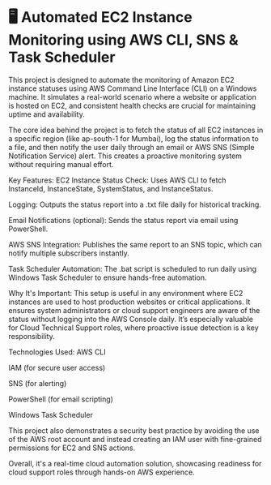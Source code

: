 # 🖥️ Automated EC2 Instance Monitoring using AWS CLI, SNS & Task Scheduler
This project is designed to automate the monitoring of Amazon EC2 instance statuses using AWS Command Line Interface (CLI) on a Windows machine. It simulates a real-world scenario where a website or application is hosted on EC2, and consistent health checks are crucial for maintaining uptime and availability.

The core idea behind the project is to fetch the status of all EC2 instances in a specific region (like ap-south-1 for Mumbai), log the status information to a file, and then notify the user daily through an email or AWS SNS (Simple Notification Service) alert. This creates a proactive monitoring system without requiring manual effort.

Key Features:
EC2 Instance Status Check: Uses AWS CLI to fetch InstanceId, InstanceState, SystemStatus, and InstanceStatus.

Logging: Outputs the status report into a .txt file daily for historical tracking.

Email Notifications (optional): Sends the status report via email using PowerShell.

AWS SNS Integration: Publishes the same report to an SNS topic, which can notify multiple subscribers instantly.

Task Scheduler Automation: The .bat script is scheduled to run daily using Windows Task Scheduler to ensure hands-free automation.

Why It's Important:
This setup is useful in any environment where EC2 instances are used to host production websites or critical applications. It ensures system administrators or cloud support engineers are aware of the status without logging into the AWS Console daily. It’s especially valuable for Cloud Technical Support roles, where proactive issue detection is a key responsibility.

Technologies Used:
AWS CLI

IAM (for secure user access)

SNS (for alerting)

PowerShell (for email scripting)

Windows Task Scheduler

This project also demonstrates a security best practice by avoiding the use of the AWS root account and instead creating an IAM user with fine-grained permissions for EC2 and SNS actions.

Overall, it's a real-time cloud automation solution, showcasing readiness for cloud support roles through hands-on AWS experience.



